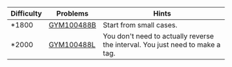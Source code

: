 | Difficulty | Problems | Hints |
| -------- | -------- | -------- |
| *1800 | [GYM100488B](https://codeforces.com/gym/100488/problem/B) | Start from small cases. |
| *2000 | [GYM100488L](https://codeforces.com/gym/100488/problem/L) | You don't need to actually reverse the interval. You just need to make a tag. |